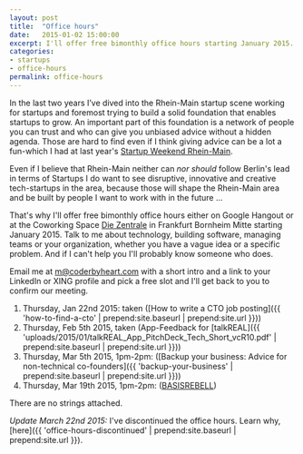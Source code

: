 ```yaml
---
layout: post
title:  "Office hours"
date:   2015-01-02 15:00:00
excerpt: I'll offer free bimonthly office hours starting January 2015.
categories:
- startups
- office-hours
permalink: office-hours
---
```


In the last two years I’ve dived into the Rhein-Main startup scene working for startups and foremost trying to build a solid foundation that enables startups to grow. An important part of this foundation is a network of people you can trust and who can give you unbiased advice without a hidden agenda. Those are hard to find even if I think giving advice can be a lot a fun-which I had at last year's [Startup Weekend Rhein-Main][1].

Even if I believe that Rhein-Main neither can *nor should* follow Berlin's lead in terms of Startups I do want to see disruptive, innovative and creative tech-startups in the area, because those will shape the Rhein-Main area and be built by people I want to work with in the future …

That's why I'll offer free bimonthly office hours either on Google Hangout or at the Coworking Space [Die Zentrale][3] in Frankfurt Bornheim Mitte starting January 2015. Talk to me about technology, building software, managing teams or your organization, whether you have a vague idea or a specific problem. And if I can't help you I'll probably know someone who does.

Email me at [m@coderbyheart.com][2] with a short intro and a link to your LinkedIn or XING profile and pick a free slot and I'll get back to you to confirm our meeting.

 1. Thursday, Jan 22nd 2015: taken ([How to write a CTO job posting]({{ 'how-to-find-a-cto' | prepend:site.baseurl | prepend:site.url }}))
 2. Thursday, Feb 5th 2015, taken (App-Feedback for [talkREAL]({{ 'uploads/2015/01/talkREAL_App_PitchDeck_Tech_Short_vcR10.pdf' | prepend:site.baseurl | prepend:site.url }}))
 3. Thursday, Mar 5th 2015, 1pm-2pm: ([Backup your business: Advice for non-technical co-founders]({{ 'backup-your-business' | prepend:site.baseurl | prepend:site.url }}))
 4. Thursday, Mar 19th 2015, 1pm-2pm: ([BASISREBELL](https://basisrebell.com/))

There are no strings attached.

*Update March 22nd 2015:* I've discontinued the office hours. Learn why, [here]({{ 'office-hours-discontinued' | prepend:site.baseurl | prepend:site.url }}).

[1]: http://rheinmain.startupweekend.org/
[2]: mailto:m@coderbyheart.com?subject=Office+Hours
[3]: http://www.die-zentrale-ffm.de/
